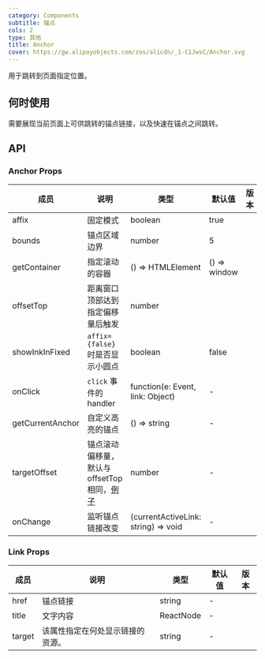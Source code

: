 ```yaml
---
category: Components
subtitle: 锚点
cols: 2
type: 其他
title: Anchor
cover: https://gw.alipayobjects.com/zos/alicdn/_1-C1JwsC/Anchor.svg
---
```


用于跳转到页面指定位置。

## 何时使用

需要展现当前页面上可供跳转的锚点链接，以及快速在锚点之间跳转。

## API

### Anchor Props

| 成员 | 说明 | 类型 | 默认值 | 版本 |
| --- | --- | --- | --- | --- |
| affix | 固定模式 | boolean | true |  |
| bounds | 锚点区域边界 | number | 5 |  |
| getContainer | 指定滚动的容器 | () => HTMLElement | () => window |  |
| offsetTop | 距离窗口顶部达到指定偏移量后触发 | number |  |  |
| showInkInFixed | `affix={false}` 时是否显示小圆点 | boolean | false |  |
| onClick | `click` 事件的 handler | function(e: Event, link: Object) | - |  |
| getCurrentAnchor | 自定义高亮的锚点 | () => string | - |  |
| targetOffset | 锚点滚动偏移量，默认与 offsetTop 相同，[例子](#components-anchor-demo-targetOffset) | number | - |  |
| onChange | 监听锚点链接改变 | (currentActiveLink: string) => void | - |  |

### Link Props

| 成员   | 说明                             | 类型      | 默认值 | 版本 |
| ------ | -------------------------------- | --------- | ------ | ---- |
| href   | 锚点链接                         | string    | -      |      |
| title  | 文字内容                         | ReactNode | -      |      |
| target | 该属性指定在何处显示链接的资源。 | string    | -      |      |
